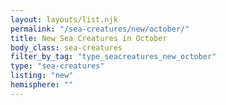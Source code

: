 ```yaml
---
layout: layouts/list.njk
permalink: "/sea-creatures/new/october/"
title: New Sea Creatures in October
body_class: sea-creatures
filter_by_tag: "type_seacreatures_new_october"
type: "sea-creatures"
listing: "new"
hemisphere: ""
---
```

